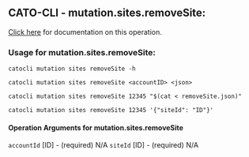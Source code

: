 
## CATO-CLI - mutation.sites.removeSite:
[Click here](https://api.catonetworks.com/documentation/#mutation-removeSite) for documentation on this operation.

### Usage for mutation.sites.removeSite:

`catocli mutation sites removeSite -h`

`catocli mutation sites removeSite <accountID> <json>`

`catocli mutation sites removeSite 12345 "$(cat < removeSite.json)"`

`catocli mutation sites removeSite 12345 '{"siteId": "ID"}'`

#### Operation Arguments for mutation.sites.removeSite ####
`accountId` [ID] - (required) N/A 
`siteId` [ID] - (required) N/A 
